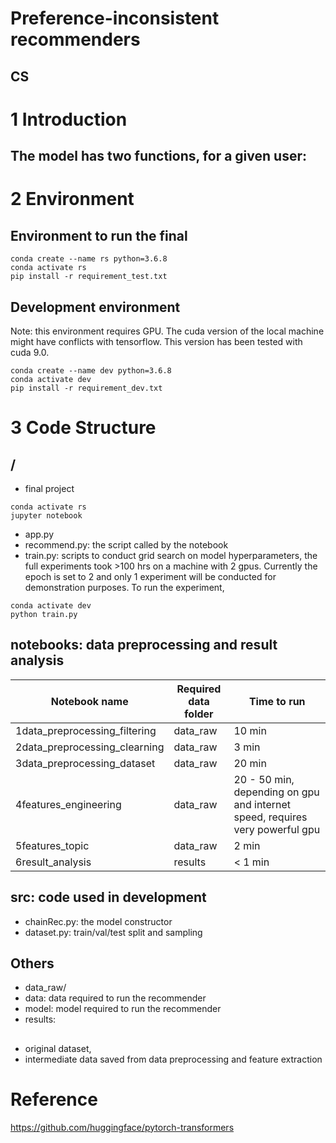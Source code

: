 # Preference-inconsistent recommenders
## CS

# 1 Introduction
The model has two functions, for a given user:
-

# 2 Environment

## Environment to run the final 
```
conda create --name rs python=3.6.8
conda activate rs
pip install -r requirement_test.txt
```

## Development environment
Note: this environment requires GPU. The cuda version of the local machine might have conflicts with tensorflow. This version has been tested with cuda 9.0.

```
conda create --name dev python=3.6.8
conda activate dev
pip install -r requirement_dev.txt
```

# 3 Code Structure

## /

- final project
```
conda activate rs
jupyter notebook
```
- app.py
- recommend.py: the script called by the notebook 
- train.py: scripts to conduct grid search on model hyperparameters, the full experiments took >100 hrs on a machine with 2 gpus. Currently the epoch is set to 2 and only 1 experiment will be conducted for demonstration purposes. To run the experiment,

```
conda activate dev
python train.py
```

## notebooks: data preprocessing and result analysis
|Notebook name                |Required data folder    |Time to run                   |
|---|---|---|
|1data_preprocessing_filtering|data_raw| 10 min|
|2data_preprocessing_clearning|data_raw|3 min|
|3data_preprocessing_dataset|data_raw|20 min|
|4features_engineering|data_raw|20 - 50 min, depending on gpu and internet speed, requires very powerful gpu|
|5features_topic|data_raw|2 min|
|6result_analysis|results|< 1 min|


## src: code used in development

- chainRec.py: the model constructor
- dataset.py: train/val/test split and sampling


## Others
 - data_raw/
 - data: data required to run the recommender 
 - model: model required to run the recommender
 - results: 

## 
- original dataset, 
- intermediate data saved from data preprocessing and feature extraction



# Reference

https://github.com/huggingface/pytorch-transformers


